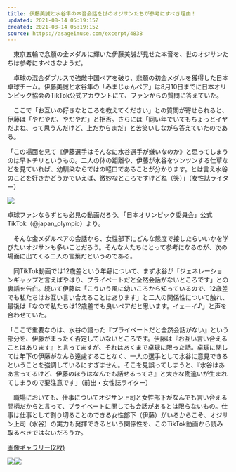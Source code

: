 ```yaml
---
title: 伊藤美誠と水谷隼の本音会話を世のオジサンたちが参考にすべき理由！
updated: 2021-08-14 05:19:15Z
created: 2021-08-14 05:19:15Z
source: https://asageimuse.com/excerpt/4838
---
```


　東京五輪で念願の金メダルに輝いた伊藤美誠が見せた本音を、世のオジサンたちは参考にすべきなようだ。

　卓球の混合ダブルスで強敵中国ペアを破り、悲願の初金メダルを獲得した日本卓球チーム。伊藤美誠と水谷隼の「みまじゅんペア」は8月10日までに日本オリンピック協会のTikTok公式アカウントにて、ファンからの質問に答えていた。

　ここで「お互いの好きなところを教えてください」との質問が寄せられると、伊藤は「やだやだ、やだやだ」と拒否。さらには「同い年でいてもちょっとイヤだよね、って思うんだけど、上だからまだ」と苦笑いしながら答えていたのである。

「この場面を見て《伊藤選手はそんなに水谷選手が嫌いなのか》と思ってしまうのは早トチリというもの。二人の体の距離や、伊藤が水谷をツンツンする仕草などを見ていれば、幼馴染ならではの軽口であることが分かります。とは言え水谷のことを好きかどうかでいえば、微妙なところですけどね（笑）」（女性誌ライター）

[![](https://asageimuse.com/wp-content/uploads/2021/08/8d31e3af8bfcbb9ead8a507e58f5dd5b.jpg)](https://asageimuse.com/excerpt/4838?gallery=2)

卓球ファンならずとも必見の動画だろう。「日本オリンピック委員会」公式TikTok（@japan_olympic）より。

　そんな金メダルペアの会話から、女性部下にどんな態度で接したらいいかを学びたいオジサンも多いことだろう。そんな人たちにとって参考になるのが、次の場面に出てくる二人の言葉だというのである。

　同TikTok動画では12歳差という年齢について、まず水谷が「ジェネレーションギャップと言えばやはり、プライベートだと全然会話がないところです」との裏話を告白。続いて伊藤は「こういう風に幼いころから知っているので、12歳差でも私たちはお互い言い合えることはあります」と二人の関係性について触れ、最後は「なので私たちは12歳差でも良いペアだと思います。イェーイ♪」と声を合わせていた。

「ここで重要なのは、水谷の語った『プライベートだと全然会話がない』という部分を、伊藤がまったく否定していないところです。伊藤は『お互い言い合えることはあります』と言ってますが、それはあくまで卓球に限った話。卓球に関しては年下の伊藤がなんら遠慮することなく、一人の選手として水谷に意見できるということを強調しているにすぎません。そこを見誤ってしまうと、『水谷はああ言ってるけど、伊藤のほうはなんでも話せるってさ』と大きな勘違いが生まれてしまうので要注意です」（前出・女性誌ライター）

　職場においても、仕事についてオジサン上司と女性部下がなんでも言い合える間柄だからと言って、プライベートに関しても会話があるとは限らないもの。仕事は仕事として割り切ることのできる女性部下（伊藤）がいるからこそ、オジサン上司（水谷）の実力も発揮できるという関係性を、このTikTok動画から読み取るべきではないだろうか。

[画像ギャラリー(2枚)](https://asageimuse.com/excerpt/4838?gallery=1)

[![](https://asageimuse.com/wp-content/uploads/2021/08/d04d3faa0496b329d9f09e88240bd60c-700x700.jpg)](https://asageimuse.com/excerpt/4838?gallery=1)[![](https://asageimuse.com/wp-content/uploads/2021/08/8d31e3af8bfcbb9ead8a507e58f5dd5b-320x320.jpg)](https://asageimuse.com/excerpt/4838?gallery=2)